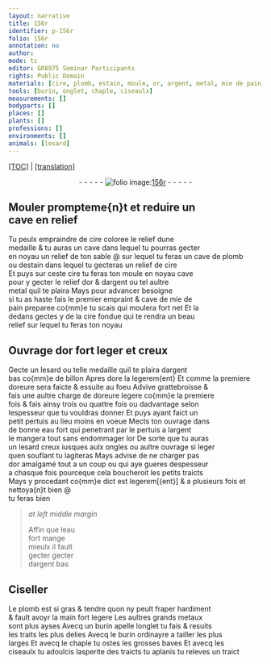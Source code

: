 ```yaml
---
layout: narrative
title: 156r
identifier: p-156r
folio: 156r
annotation: no
author:
mode: tc
editor: GR8975 Seminar Participants
rights: Public Domain
materials: [cire, plomb, estain, moule, or, argent, metal, mie de pain, eau fort, metaux]
tools: [burin, onglet, chaple, ciseaulx]
measurements: []
bodyparts: []
places: []
plants: []
professions: []
environments: []
animals: [lesard]
---
```


<p><a href="{{ site.baseurl }}/diplomatic/">[TOC]</a> | <a href="{{ site.baseurl }}/texts/p-156r_tl/">[translation]</a></p><div class="folio" align="center">- - - - - <a href="http://gallica.bnf.fr/ark:/12148/btv1b10500001g/f317.item.r=" target="_blank"><img src="https://cu-mkp.github.io/2017-workshop-edition/assets/photo-icon.png" alt="folio image: " style="display:inline-block; margin-bottom:-3px;"/>156r</a> - - - - - </div>  
  

## Mouler prompteme{n}t et reduire un<br/> cave en relief

 
Tu peulx empraindre de <span class="m">cire</span> coloree le relief dune<br/> medaille & tu auras un cave dans lequel tu pourras gecter<br/> en noyau un relief de ton sable @ sur lequel tu feras un cave de <span class="m">plomb</span><br/> ou d<span class="m">estain</span> dans lequel tu gecteras un relief de <span class="m">cire</span><br/> Et puys sur ceste <span class="m">cire</span> tu feras ton <span class="m">moule</span> en noyau cave<br/> pour y gecter le relief d<span class="m">or</span> & d<span class="m">argent</span> ou tel aultre<br/> <span class="m">metal</span> quil te plaira Mays pour advancer besoigne<br/> si tu as haste fais le premier empraint & cave de <span class="m">mie de<br/> pain</span> preparee co{mm}e tu scais qui moulera fort net Et la<br/> dedans gectes y de la <span class="m">cire</span> fondue qui te rendra un beau<br/> relief sur lequel tu feras ton noyau
 
 
  

## Ouvrage d<span class="m">or</span> fort leger et creux

 
Gecte un <span class="al">lesard</span> ou telle medaille quil te plaira d<span class="m">argent</span><br/> bas co{mm}e de <span class="cn">billon</span> Apres dore la legerem{ent} Et comme la premiere<br/> doreure sera faicte & essuite au foeu Advive grattebroisse &<br/> fais une aultre charge de doreure legere co{mm}e la premiere<br/> fois & fais ainsy trois ou quattre fois ou dadvantage selon<br/> lespesseur que tu vouldras donner Et puys ayant faict un<br/> petit pertuis au lieu moins en voeue Mects ton ouvrage dans<br/> de bonne <span class="m">eau fort</span> qui penetrant par le pertuis a l<span class="m">argent</span><br/> le mangera tout sans endommager l<span class="m">or</span> De sorte que tu auras<br/> un <span class="al">lesard</span> creux iusques aulx ongles ou aultre ouvrage si leger<br/> quen souflant tu lagiteras Mays advise de ne charger pas<br/> d<span class="m">or</span> amalgamé tout a un coup ou qui aye gueres despesseur<br/> a chasque fois pourceque cela boucheroit les petits traicts<br/> Mays y procedant co{mm}e dict est legerem[{ent}] & a plusieurs fois et nettoya{n}t bien @<br/> tu feras bien
 
> *at left middle margin*
> 
> 
>   Affin que l<span class="m">eau<br/> fort</span> mange<br/> mieulx il fault<br/> <span class="del">gecter</span> gecter<br/> d<span class="m">argent</span> bas
 
 
  

## Ciseller

 
Le <span class="m">plomb</span> est si gras & tendre quon ny peult fraper hardiment<br/> & fault avoyr la main fort legere Les aultres grands <span class="m">metaux</span><br/> sont plus ayses Avecq un <span class="tl">burin</span> apelle l<span class="tl">onglet</span> tu fais & resuits<br/> les traits les plus delies Avecq le <span class="tl">burin</span> ordinayre a tailler les plus<br/> larges Et avecq le <span class="tl">chaple</span> tu ostes les grosses baves Et avecq les<br/> <span class="tl">ciseaulx</span> tu adoulcis lasperite des traicts tu aplanis tu releves un traict
 
